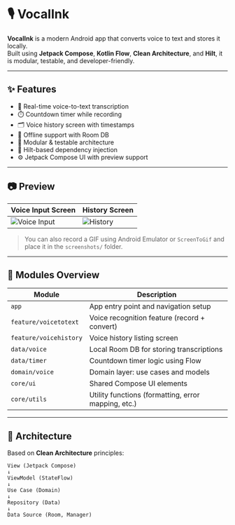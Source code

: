 # 🎙️ VocalInk

**VocalInk** is a modern Android app that converts voice to text and stores it locally.  
Built using **Jetpack Compose**, **Kotlin Flow**, **Clean Architecture**, and **Hilt**, it is modular, testable, and developer-friendly.

---

## ✨ Features

- 🎤 Real-time voice-to-text transcription
- ⏱️ Countdown timer while recording
- 🗂️ Voice history screen with timestamps
- 💾 Offline support with Room DB
- 🧪 Modular & testable architecture
- 💉 Hilt-based dependency injection
- ⚙️ Jetpack Compose UI with preview support

---

## 📷 Preview

| Voice Input Screen | History Screen |
|--------------------|----------------|
| ![Voice Input](screenshots/voice_input.png) | ![History](screenshots/history.png) |

> You can also record a GIF using Android Emulator or `ScreenToGif` and place it in the `screenshots/` folder.

---

## 🧩 Modules Overview

| Module                     | Description |
|---------------------------|-------------|
| `app`                     | App entry point and navigation setup |
| `feature/voicetotext`     | Voice recognition feature (record + convert) |
| `feature/voicehistory`    | Voice history listing screen |
| `data/voice`              | Local Room DB for storing transcriptions |
| `data/timer`              | Countdown timer logic using Flow |
| `domain/voice`            | Domain layer: use cases and models |
| `core/ui`                 | Shared Compose UI elements |
| `core/utils`              | Utility functions (formatting, error mapping, etc.) |

---

## 📐 Architecture

Based on **Clean Architecture** principles:

```text
View (Jetpack Compose)
↓
ViewModel (StateFlow)
↓
Use Case (Domain)
↓
Repository (Data)
↓
Data Source (Room, Manager)
